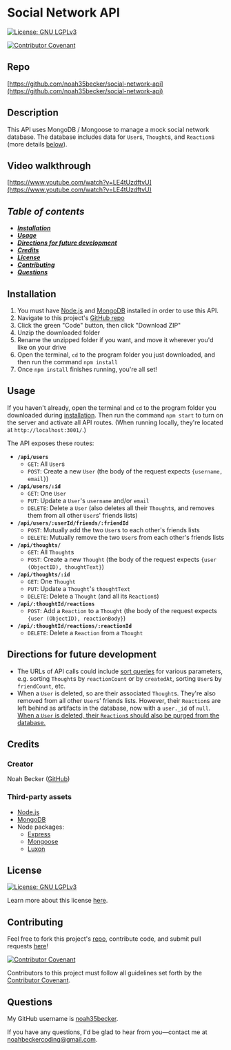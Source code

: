 # Social Network API
[![License: GNU LGPLv3](https://img.shields.io/badge/License-GNU%20LGPLv3-informational.svg)](https://choosealicense.com/licenses/lgpl-3.0)

[![Contributor Covenant](https://img.shields.io/badge/Contributor%20Covenant-2.1-4baaaa.svg)](https://www.contributor-covenant.org/version/2/1/code_of_conduct/)
    

## Repo
[https://github.com/noah35becker/social-network-api](https://github.com/noah35becker/social-network-api)


## Description
This API uses MongoDB / Mongoose to manage a mock social network database. The database includes data for `User`s, `Thought`s, and `Reaction`s (more details [below](#usage)).


## Video walkthrough
[https://www.youtube.com/watch?v=LE4tUzdftvU](https://www.youtube.com/watch?v=LE4tUzdftvU)


<i><b>

## Table of contents
- [Installation](#installation)
- [Usage](#usage)
- [Directions for future development](#directions-for-future-development)
- [Credits](#credits)
- [License](#license)
- [Contributing](#contributing)
- [Questions](#questions)

</i></b>


## Installation
1. You must have [Node.js](https://nodejs.org/) and [MongoDB](https://www.mongodb.com/) installed in order to use this API.
2. Navigate to this project's [GitHub repo](https://github.com/noah35becker/social-network-api/)
2. Click the green "Code" button, then click "Download ZIP"
3. Unzip the downloaded folder
4. Rename the unzipped folder if you want, and move it wherever you'd like on your drive
5. Open the terminal, `cd` to the program folder you just downloaded, and then run the command `npm install`
6. Once `npm install` finishes running, you're all set!


## Usage
If you haven't already, open the terminal and `cd` to the program folder you downloaded during [installation](#installation). Then run the command `npm start` to turn on the server and activate all API routes. (When running locally, they're located at `http://localhost:3001/`.)

The API exposes these routes:
- <b>`/api/users`</b>
    - `GET`: All `User`s
    - `POST`: Create a new `User` (the body of the request expects `{username, email}`)
- <b>`/api/users/:id`</b>
    - `GET`: One `User`
    - `PUT`: Update a `User`'s `username` and/or `email`
    - `DELETE`: Delete a `User` (also deletes all their `Thought`s, and removes them from all other `User`s' friends lists)
- <b>`/api/users/:userId/friends/:friendId`</b>
    - `POST`: Mutually add the two `User`s to each other's friends lists
    - `DELETE`: Mutually remove the two `User`s from each other's friends lists
- <b>`/api/thoughts/`</b>
    - `GET`: All `Thought`s
    - `POST`: Create a new `Thought` (the body of the request expects `{user (ObjectID), thoughtText}`)
- <b>`/api/thoughts/:id`</b>
    - `GET`: One `Thought`
    - `PUT`: Update a `Thought`'s `thoughtText`
    - `DELETE`: Delete a `Thought` (and all its `Reaction`s)
- <b>`/api/:thoughtId/reactions`</b>
    - `POST`: Add a `Reaction` to a `Thought` (the body of the request expects `{user (ObjectID), reactionBody}`)
- <b>`/api/:thoughtId/reactions/:reactionId`</b>
    - `DELETE`: Delete a `Reaction` from a `Thought`


## Directions for future development
- The URLs of API calls could include <ins>sort queries</ins> for various parameters, e.g. sorting `Thought`s by `reactionCount` or by `createdAt`, sorting `User`s by `friendCount`, etc.
- When a `User` is deleted, so are their associated `Thought`s. They're also removed from all other `User`s' friends lists. However, their `Reaction`s are left behind as artifacts in the database, now with a `user._id` of `null`. <ins>When a `User` is deleted, their `Reaction`s should also be purged from the database.</ins>



## Credits

### Creator
Noah Becker ([GitHub](https://github.com/noah35becker))


### Third-party assets
- [Node.js](https://nodejs.org/)
- [MongoDB](https://www.mongodb.com/)
- Node packages:
    - [Express](https://www.npmjs.com/package/express)
    - [Mongoose](https://www.npmjs.com/package/mongoose)
    - [Luxon](https://www.npmjs.com/package/luxon)




## License

[![License: GNU LGPLv3](https://img.shields.io/badge/License-GNU%20LGPLv3-informational.svg)](https://choosealicense.com/licenses/lgpl-3.0)

Learn more about this license [here](https://choosealicense.com/licenses/lgpl-3.0).






## Contributing
Feel free to fork this project's [repo](https://github.com/noah35becker/social-network-api), contribute code, and submit pull requests [here](https://github.com/noah35becker/social-network-api/pulls)!

[![Contributor Covenant](https://img.shields.io/badge/Contributor%20Covenant-2.1-4baaaa.svg)](https://www.contributor-covenant.org/version/2/1/code_of_conduct/)

Contributors to this project must follow all guidelines set forth by the [Contributor Covenant](https://www.contributor-covenant.org/version/2/1/code_of_conduct/).






## Questions
My GitHub username is [noah35becker](https://github.com/noah35becker).

If you have any questions, I'd be glad to hear from you—contact me at [noahbeckercoding@gmail.com](mailto:noahbeckercoding@gmail.com).
